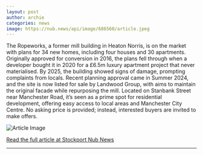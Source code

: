 ```yaml
---
layout: post
author: archie
categories: news
image: https://nub.news/api/image/686560/article.jpeg
---
```

The Ropeworks, a former mill building in Heaton Norris, is on the market with plans for 34 new homes, including four houses and 30 apartments. Originally approved for conversion in 2016, the plans fell through when a developer bought it in 2020 for a £6.5m luxury apartment project that never materialised. By 2025, the building showed signs of damage, prompting complaints from locals. Recent planning approval came in Summer 2024, and the site is now listed for sale by Landwood Group, with aims to maintain the original facade while repurposing the mill. Located on Stanbank Street near Manchester Road, it’s seen as a prime spot for residential development, offering easy access to local areas and Manchester City Centre. No asking price is provided; instead, interested buyers are invited to make offers.

![Article Image](https://nub.news/api/image/686560/article.jpeg)

[Read the full article at Stockport Nub News](https://stockport.nub.news/news/local-news/former-mill-in-heaton-norris-up-for-sale-with-plans-for-new-apartments-270205)

---
